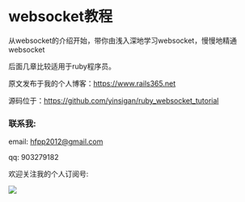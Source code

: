 # websocket教程

从websocket的介绍开始，带你由浅入深地学习websocket，慢慢地精通websocket

后面几章比较适用于ruby程序员。

原文发布于我的个人博客：https://www.rails365.net

源码位于：https://github.com/yinsigan/ruby_websocket_tutorial

### 联系我:

email: hfpp2012@gmail.com

qq: 903279182

欢迎关注我的个人订阅号:

![](https://rails365.oss-cn-shenzhen.aliyuncs.com/uploads/photo/image/310/2017/0f6c7b070c711c48dbe92193f71e9cbf.jpg)
